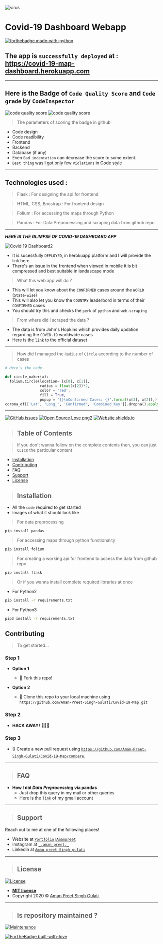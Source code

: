 ![virus](https://user-images.githubusercontent.com/66076818/87579481-9a854800-c6f3-11ea-986c-9b060e80b171.png)




# Covid-19 Dashboard Webapp

[![forthebadge made-with-python](http://ForTheBadge.com/images/badges/made-with-python.svg)](https://www.python.org/)


## The app is `successfully deployed` at : https://covid-19-map-dashboard.herokuapp.com
---


## Here is the Badge of `Code Quality Score` and `Code grade` by `CodeInspector`
![code quality score](https://www.code-inspector.com/project/11052/status/svg)
![code quality score](https://www.code-inspector.com/project/11052/score/svg)
> The parameters of scoring the badge in github 
 - Code design
 - Code readibility
 - Frontend
 - Backend
 - Database (if any)
 - Even `Bad indentation` can decrease the score to some extent.
 - `Best thing` was I got only few `Violations` in Code style
---
## Technologies used :

> Flask : For designing the api for frontend

> HTML, CSS, Boostrap : For frontend design

> Folium : For accessing the maps through Python

> Pandas : For Data Preprocessing and scraping data   from github repo

---


***HERE IS THE GLIMPSE OF COVID-19 DASHBOARD APP***

![Covid 19 Dashboard2](https://user-images.githubusercontent.com/66076818/87554080-508b6a80-c6d1-11ea-8ff7-fcbb387e2e3b.png)

- It is sucessfully `DEPLOYED`, in herokuapp platform and I will provide the link here
- There's an issue in the frontend when viewed in mobile it is bit compressed and best suitable in landascape mode

> What this web app will do ?

- This will let you know about the `CONFIRMED` cases around the `WORLD` (`State-wise`)
- This will also let you know the `COUNTRY` leaderbord in terms of their `CONFIRMED` cases
- You should try this and checks the `perk` of `python` and `web-scraping`

> From where did I scraped the data ?

- The data is from John's Hopkins which provides daily updation regarding the `COVID-19` worldwide cases
- Here is the <a href="https://github.com/CSSEGISandData/COVID-19/tree/master/csse_covid_19_data/csse_covid_19_daily_reports">`link`</a>  to the official dataset

---


> How did I managed the `Radius` of `Circle` according to the number of cases
```python
# Here's the code

def circle_maker(x):
  folium.Circle(location= [x[0], x[1]],
                radius = float(x[2])*2,
                color = 'red',
                fill = True,
                popup = '{}\nConfirmed Cases: {}'.format(x[3], x[2]),).add_to(m)
corona_df[['Lat', 'Long_', 'Confirmed', 'Combined_Key']].dropna().apply(lambda x: circle_maker(x), axis=1)
```

---

[![GitHub issues](https://img.shields.io/github/issues/Naereen/StrapDown.js.svg)](https://github.com/Aman-Preet-Singh-Gulati/Covid-19-Map/issues)   [![Open Source Love png2](https://badges.frapsoft.com/os/v2/open-source.png?v=103)](https://github.com/ellerbrock/open-source-badges/)  [![Website shields.io](https://img.shields.io/website-up-down-green-red/http/shields.io.svg)](https://github.com/Aman-Preet-Singh-Gulati/)

>## Table of Contents

> If you don't wanna follow on the complete contents then, you can just `CLICK` the particular content

- [Installation](#installation)
- [Contributing](#contributing)
- [FAQ](#faq)
- [Support](#support)
- [License](#license)

>## Installation

- All the `code` required to get started
- Images of what it should look like

> For data preprocessing
```sh
pip install pandas
```
> For accessing maps through python functionality
```sh
pip install folium
```
> For creating a working api for frontend to access the data from github repo
```sh
pip install flask
```

> Or if you wanna install complete required libraries at once
- For Python2
```sh
pip install -r requirements.txt
```
- For Python3
```sh
pip3 install -r requirements.txt
```

## Contributing

> To get started...

### Step 1

- **Option 1**
    - 🍴 Fork this repo!

- **Option 2**
    - 👯 Clone this repo to your local machine using `https://github.com/Aman-Preet-Singh-Gulati/Covid-19-Map.git`

### Step 2

- **HACK AWAY!** 🔨🔨🔨

### Step 3

- 🔃 Create a new pull request using <a href="https://github.com/Aman-Preet-Singh-Gulati/Covid-19-Map/compare/" target="_blank">`https://github.com/Aman-Preet-Singh-Gulati/Covid-19-Map/compare`</a>.

---

>## FAQ

- **How I did *Data Preprocessing* via pandas**
    - Just drop this query in my mail or other queries
    - Here is the <a href="https://gulatiamanpreetsingh@gmail.com/">`link`</a>  of my gmail account

---
>## Support

Reach out to me at one of the following places!

- Website at <a href="https://aman-preet-singh-gulati.github.io/Aman-Preet-Singh-Gulati/" target="_blank">         `Portfolio|Amanpreet`</a>
- Instagram  at <a href="https://www.instagram.com/_.aman_preet._/" target="_blank">`_.aman_preet._`</a>
- Linkedin  at <a href="https://www.linkedin.com/in/aman-preet-singh-gulati-41ab20169/" target="_blank">`Aman preet Singh gulati`</a>
---
>## License

[![License](http://img.shields.io/:license-mit-blue.svg?style=flat-square)](http://badges.mit-license.org)

- **[MIT license](http://opensource.org/licenses/mit-license.php)**
- Copyright 2020 © <a href="https://aman-preet-singh-gulati.github.io/Aman-Preet-Singh-Gulati/" target="_blank">Aman Preet Singh Gulati</a>.
---

>## Is repository maintained ?
[![Maintenance](https://img.shields.io/badge/Maintained%3F-yes-green.svg)](https://github.com/Aman-Preet-Singh-Gulati/Covid-19-Map)

[![ForTheBadge built-with-love](http://ForTheBadge.com/images/badges/built-with-love.svg)](https://github.com/Aman-Preet-Singh-Gulati/)
